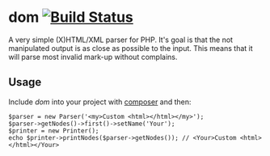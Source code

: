 # dom [![Build Status](https://travis-ci.org/watoki/dom.png?branch=master)](https://travis-ci.org/watoki/dom)

A very simple (X)HTML/XML parser for PHP. It's goal is that the not manipulated output is as close as possible to the input. This means
that it will parse most invalid mark-up without complains.

## Usage ##

Include *dom* into your project with [composer] and then:

    $parser = new Parser('<my>Custom <html></html></my>');
    $parser->getNodes()->first()->setName('Your');
    $printer = new Printer();
    echo $printer->printNodes($parser->getNodes()); // <Your>Custom <html></html></Your>

[composer]: http://getcomposer.org/